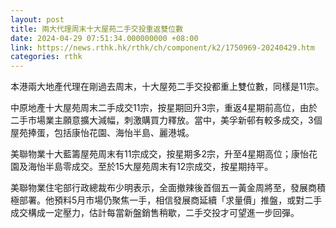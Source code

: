 ```yaml
---
layout: post
title: 兩大代理周末十大屋苑二手交投重返雙位數
date: 2024-04-29 07:51:34.000000000 +08:00
link: https://news.rthk.hk/rthk/ch/component/k2/1750969-20240429.htm
categories: rthk
---
```


本港兩大地產代理在剛過去周末，十大屋苑二手交投都重上雙位數，同樣是11宗。

中原地產十大屋苑周末二手成交11宗，按星期回升3宗，重返4星期前高位，由於二手市場業主願意擴大減幅，刺激購買力釋放。當中，美孚新邨有較多成交，3個屋苑捧蛋，包括康怡花園、海怡半島、麗港城。

美聯物業十大藍籌屋苑周末有11宗成交，按星期多2宗，升至4星期高位；康怡花園及海怡半島零成交。至於15大屋苑周末有12宗成交，按星期持平。

美聯物業住宅部行政總裁布少明表示，全面撤辣後首個五一黃金周將至，發展商積極部署。他預料5月市場仍聚焦一手，相信發展商延續「求量價」推盤，或對二手成交構成一定壓力，估計每當新盤銷售稍歇，二手交投才可望進一步回彈。
